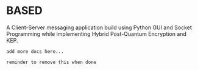 # BASED
A Client-Server messaging application build using Python GUI and Socket Programming while implementing Hybrid Post-Quantum Encryption and KEP.

`add more docs here...`

`reminder to remove this when done`
